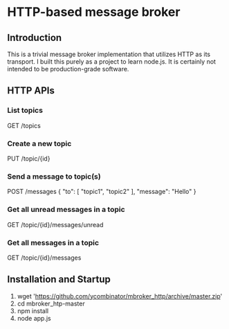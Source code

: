 # HTTP-based message broker

## Introduction
This is a trivial message broker implementation that utilizes HTTP as its transport. I built this purely as a project to learn node.js. It is certainly not intended to be production-grade software.

## HTTP APIs
### List topics
GET /topics

### Create a new topic
PUT /topic/{id}

### Send a message to topic(s)
POST /messages
{ "to": [ "topic1", "topic2" ], "message": "Hello" }

### Get all unread messages in a topic
GET /topic/{id}/messages/unread

### Get all messages in a topic
GET /topic/{id}/messages

## Installation and Startup
1. wget 'https://github.com/ycombinator/mbroker_http/archive/master.zip'
2. cd mbroker_htp-master
3. npm install
4. node app.js

